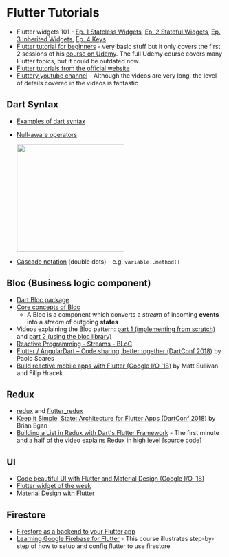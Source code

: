 # Flutter Tutorials

* Flutter widgets 101 - [Ep. 1 Stateless Widgets](https://youtu.be/wE7khGHVkYY), [Ep. 2 Stateful Widgets](https://youtu.be/AqCMFXEmf3w), [Ep. 3 Inherited Widgets](https://youtu.be/Zbm3hjPjQMk), [Ep. 4 Keys](https://youtu.be/kn0EOS-ZiIc) 
* [Flutter tutorial for beginners](https://youtu.be/GLSG_Wh_YWc) - very basic stuff but it only covers the first 2 sessions of his [course on Udemy](https://www.udemy.com/learn-flutter-dart-to-build-ios-android-apps/?couponCode=FLT_YT). The full Udemy course covers many Flutter topics, but it could be outdated now.
* [Flutter tutorials from the official website](https://flutter.io/docs/reference/tutorials)
* [Fluttery youtube channel](https://www.youtube.com/channel/UCtWyVkPpb8An90SNDTNF0Pg) - Although the videos are very long, the level of details covered in the videos is fantastic

## Dart Syntax

* [Examples of dart syntax](https://learnxinyminutes.com/docs/dart/)
* [Null-aware operators](http://blog.sethladd.com/2015/07/null-aware-operators-in-dart.html)

  <img src="http://4.bp.blogspot.com/-aJDSY_Ph4Go/VZ2-iOy8eHI/AAAAAAABvn4/__J0db_cync/s1600/Screen%2BShot%2B2015-07-08%2Bat%2B5.21.15%2BPM.png" alt="" width="250"/>

* [Cascade notation](https://stackoverflow.com/questions/49447736/list-use-of-double-dot-in-dart) (double dots) - e.g. `variable..method()`

## Bloc (Business logic component)

* [Dart Bloc package](https://pub.dartlang.org/packages/bloc)
* [Core concepts of Bloc](https://felangel.github.io/bloc/#/coreconcepts)
  * A Bloc is a component which converts a _stream_ of incoming __events__ into a _stream_ of outgoing __states__
* Videos explaining the Bloc pattern: [part 1 (implementing from scratch)](https://youtu.be/oxeYeMHVLII) and [part 2 (using the bloc library)](https://youtu.be/LeLrsnHeCZY)
* [Reactive Programming - Streams - BLoC](https://www.didierboelens.com/2018/08/reactive-programming---streams---bloc/)
* [Flutter / AngularDart – Code sharing, better together (DartConf 2018)](https://www.youtube.com/watch?v=PLHln7wHgPE) by Paolo Soares
* [Build reactive mobile apps with Flutter (Google I/O '18)](https://youtu.be/RS36gBEp8OI) by Matt Sullivan and Filip Hracek

## Redux

* [redux](https://pub.dartlang.org/packages/redux) and [flutter_redux](https://pub.dartlang.org/packages/flutter_redux)
* [Keep it Simple, State: Architecture for Flutter Apps (DartConf 2018)](https://youtu.be/zKXz3pUkw9A?t=1038) by Brian Egan
* [Building a List in Redux with Dart's Flutter Framework](https://youtu.be/oqPUd1FlmDQ) - The first minute and a half of the video explains Redux in high level [[source code]](https://github.com/tensor-programming/flutter_redux_tutorial_list)

## UI

* [Code beautiful UI with Flutter and Material Design (Google I/O '18)](https://youtu.be/hA0hrpR-o8U)
* [Flutter widget of the week](https://www.youtube.com/playlist?list=PLOU2XLYxmsIL0pH0zWe_ZOHgGhZ7UasUE)
* [Material Design with Flutter](https://youtu.be/DL0Ix1lnC4w)

## Firestore

* [Firestore as a backend to your Flutter app](https://youtu.be/DqJ_KjFzL9I)
* [Learning Google Firebase for Flutter](https://www.lynda.com/Flutter-tutorials/Learning-Google-Firebase-Flutter/786417-2.html) - This course illustrates step-by-step of how to setup and config flutter to use firestore
